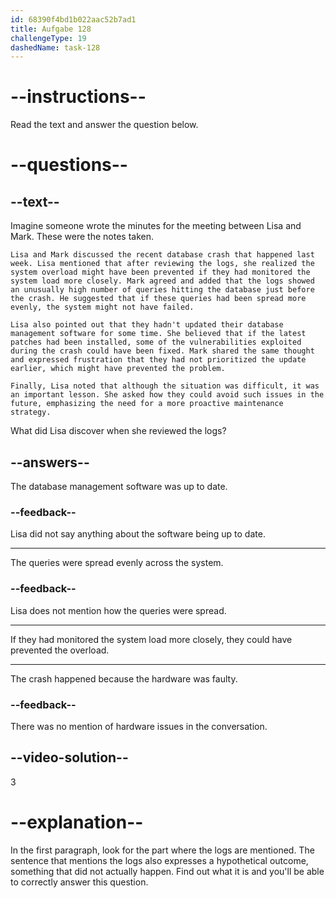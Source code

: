 ```yaml
---
id: 68390f4bd1b022aac52b7ad1
title: Aufgabe 128
challengeType: 19
dashedName: task-128
---
```


<!-- READING -->

# --instructions--

Read the text and answer the question below.

# --questions--

## --text--

Imagine someone wrote the minutes for the meeting between Lisa and Mark. These were the notes taken.

`Lisa and Mark discussed the recent database crash that happened last week. Lisa mentioned that after reviewing the logs, she realized the system overload might have been prevented if they had monitored the system load more closely. Mark agreed and added that the logs showed an unusually high number of queries hitting the database just before the crash. He suggested that if these queries had been spread more evenly, the system might not have failed.`

`Lisa also pointed out that they hadn't updated their database management software for some time. She believed that if the latest patches had been installed, some of the vulnerabilities exploited during the crash could have been fixed. Mark shared the same thought and expressed frustration that they had not prioritized the update earlier, which might have prevented the problem.`

`Finally, Lisa noted that although the situation was difficult, it was an important lesson. She asked how they could avoid such issues in the future, emphasizing the need for a more proactive maintenance strategy.`

What did Lisa discover when she reviewed the logs?

## --answers--

The database management software was up to date.

### --feedback--

Lisa did not say anything about the software being up to date.

---

The queries were spread evenly across the system.

### --feedback--

Lisa does not mention how the queries were spread.

---

If they had monitored the system load more closely, they could have prevented the overload.

---

The crash happened because the hardware was faulty.

### --feedback--

There was no mention of hardware issues in the conversation.

## --video-solution--

3

# --explanation--

In the first paragraph, look for the part where the logs are mentioned. The sentence that mentions the logs also expresses a hypothetical outcome, something that did not actually happen. Find out what it is and you'll be able to correctly answer this question.
